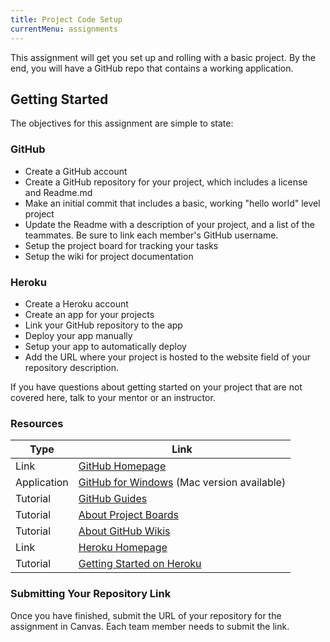 ```yaml
---
title: Project Code Setup
currentMenu: assignments
---
```


This assignment will get you set up and rolling with a basic project. By the end, you will have a GitHub repo that contains a working application.

## Getting Started

The objectives for this assignment are simple to state:

### GitHub

- Create a GitHub account
- Create a GitHub repository for your project, which includes a license and Readme.md
- Make an initial commit that includes a basic, working "hello world" level project
- Update the Readme with a description of your project, and a list of the teammates. Be sure to link each member's GitHub username.
- Setup the project board for tracking your tasks
- Setup the wiki for project documentation

### Heroku

- Create a Heroku account
- Create an app for your projects
- Link your GitHub repository to the app
- Deploy your app manually
- Setup your app to automatically deploy
- Add the URL where your project is hosted to the website field of your repository description.

If you have questions about getting started on your project that are not covered here, talk to your mentor or an instructor.

### Resources

| Type | Link |
| --------------|------|
| Link | [GitHub Homepage](https://www.github.com) |
| Application | [GitHub for Windows](https://desktop.github.com/) (Mac version available) |
| Tutorial | [GitHub Guides](https://guides.github.com/) |
| Tutorial | [About Project Boards](https://help.github.com/articles/about-project-boards/) |
| Tutorial | [About GitHub Wikis](https://help.github.com/articles/about-github-wikis/) |
| Link | [Heroku Homepage](https://www.heroku.com) |
| Tutorial | [Getting Started on Heroku](https://devcenter.heroku.com/start) |


### Submitting Your Repository Link

Once you have finished, submit the URL of your repository for the assignment in Canvas. Each team member needs to submit the link.  
